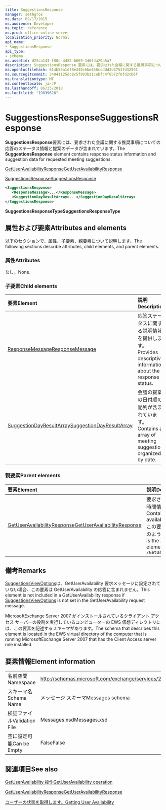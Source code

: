 ```yaml
---
title: SuggestionsResponse
manager: sethgros
ms.date: 09/17/2015
ms.audience: Developer
ms.topic: reference
ms.prod: office-online-server
localization_priority: Normal
api_name:
- SuggestionsResponse
api_type:
- schema
ms.assetid: d25ca143-f80c-4458-b669-346fda29a5a7
description: SuggestionsResponse 要素には、要求された会議に関する推奨事項についての応答のステータス情報と提案のデータが含まれています。
ms.openlocfilehash: 614b58a1df8e340c6be468ccddd3b37537d32591
ms.sourcegitcommit: 34041125dc8c5f993b21cebfc4f8b72f0fd2cb6f
ms.translationtype: MT
ms.contentlocale: ja-JP
ms.lasthandoff: 06/25/2018
ms.locfileid: "19839626"
---
```

# <a name="suggestionsresponse"></a><span data-ttu-id="451f4-103">SuggestionsResponse</span><span class="sxs-lookup"><span data-stu-id="451f4-103">SuggestionsResponse</span></span>

<span data-ttu-id="451f4-104">**SuggestionsResponse**要素には、要求された会議に関する推奨事項についての応答のステータス情報と提案のデータが含まれています。</span><span class="sxs-lookup"><span data-stu-id="451f4-104">The **SuggestionsResponse** element contains response status information and suggestion data for requested meeting suggestions.</span></span> 
  
[<span data-ttu-id="451f4-105">GetUserAvailabilityResponse</span><span class="sxs-lookup"><span data-stu-id="451f4-105">GetUserAvailabilityResponse</span></span>](getuseravailabilityresponse.md)
  
[<span data-ttu-id="451f4-106">SuggestionsResponse</span><span class="sxs-lookup"><span data-stu-id="451f4-106">SuggestionsResponse</span></span>](suggestionsresponse.md)
  
```xml
<SuggestionsResponse>
   <ResponseMessage>...</ResponseMessage>
   <SuggestionDayResultArray>...</SuggestionDayResultArray>
</SuggestionsResponse>
```

 <span data-ttu-id="451f4-107">**SuggestionsResponseType**</span><span class="sxs-lookup"><span data-stu-id="451f4-107">**SuggestionsResponseType**</span></span>
## <a name="attributes-and-elements"></a><span data-ttu-id="451f4-108">属性および要素</span><span class="sxs-lookup"><span data-stu-id="451f4-108">Attributes and elements</span></span>

<span data-ttu-id="451f4-109">以下のセクションで、属性、子要素、親要素について説明します。</span><span class="sxs-lookup"><span data-stu-id="451f4-109">The following sections describe attributes, child elements, and parent elements.</span></span>
  
### <a name="attributes"></a><span data-ttu-id="451f4-110">属性</span><span class="sxs-lookup"><span data-stu-id="451f4-110">Attributes</span></span>

<span data-ttu-id="451f4-111">なし。</span><span class="sxs-lookup"><span data-stu-id="451f4-111">None.</span></span>
  
### <a name="child-elements"></a><span data-ttu-id="451f4-112">子要素</span><span class="sxs-lookup"><span data-stu-id="451f4-112">Child elements</span></span>

|<span data-ttu-id="451f4-113">**要素**</span><span class="sxs-lookup"><span data-stu-id="451f4-113">**Element**</span></span>|<span data-ttu-id="451f4-114">**説明**</span><span class="sxs-lookup"><span data-stu-id="451f4-114">**Description**</span></span>|
|:-----|:-----|
|[<span data-ttu-id="451f4-115">ResponseMessage</span><span class="sxs-lookup"><span data-stu-id="451f4-115">ResponseMessage</span></span>](responsemessage.md) <br/> |<span data-ttu-id="451f4-116">応答ステータスに関する説明情報を提供します。</span><span class="sxs-lookup"><span data-stu-id="451f4-116">Provides descriptive information about the response status.</span></span>  <br/> |
|[<span data-ttu-id="451f4-117">SuggestionDayResultArray</span><span class="sxs-lookup"><span data-stu-id="451f4-117">SuggestionDayResultArray</span></span>](suggestiondayresultarray.md) <br/> |<span data-ttu-id="451f4-118">会議の提案の日付順の配列が含まれています。</span><span class="sxs-lookup"><span data-stu-id="451f4-118">Contains an array of meeting suggestions organized by date.</span></span>  <br/> |
   
### <a name="parent-elements"></a><span data-ttu-id="451f4-119">親要素</span><span class="sxs-lookup"><span data-stu-id="451f4-119">Parent elements</span></span>

|<span data-ttu-id="451f4-120">**要素**</span><span class="sxs-lookup"><span data-stu-id="451f4-120">**Element**</span></span>|<span data-ttu-id="451f4-121">**説明**</span><span class="sxs-lookup"><span data-stu-id="451f4-121">**Description**</span></span>|
|:-----|:-----|
|[<span data-ttu-id="451f4-122">GetUserAvailabilityResponse</span><span class="sxs-lookup"><span data-stu-id="451f4-122">GetUserAvailabilityResponse</span></span>](getuseravailabilityresponse.md) <br/> |<span data-ttu-id="451f4-123">要求されたユーザーの利用可能時間情報が含まれています。</span><span class="sxs-lookup"><span data-stu-id="451f4-123">Contains the requested users' availability information.</span></span>  <br/> <span data-ttu-id="451f4-124">この要素への XPath 式は、次のようにします。</span><span class="sxs-lookup"><span data-stu-id="451f4-124">The following is the XPath expression to this element:</span></span>  <br/>  `/GetUserAvailabilityResponse` <br/> |
   
## <a name="remarks"></a><span data-ttu-id="451f4-125">備考</span><span class="sxs-lookup"><span data-stu-id="451f4-125">Remarks</span></span>

<span data-ttu-id="451f4-126">[SuggestionsViewOptions](suggestionsviewoptions.md)は、GetUserAvailability 要求メッセージに設定されていない場合、この要素は GetUserAvailability の応答に含まれません。</span><span class="sxs-lookup"><span data-stu-id="451f4-126">This element is not included in a GetUserAvailability response if [SuggestionsViewOptions](suggestionsviewoptions.md) is not set in the GetUserAvailability request message.</span></span> 
  
<span data-ttu-id="451f4-127">MicrosoftExchange Server 2007 がインストールされているクライアント アクセス サーバーの役割を実行しているコンピューターの EWS 仮想ディレクトリには、この要素を記述するスキーマがあります。</span><span class="sxs-lookup"><span data-stu-id="451f4-127">The schema that describes this element is located in the EWS virtual directory of the computer that is running MicrosoftExchange Server 2007 that has the Client Access server role installed.</span></span>
  
## <a name="element-information"></a><span data-ttu-id="451f4-128">要素情報</span><span class="sxs-lookup"><span data-stu-id="451f4-128">Element information</span></span>

|||
|:-----|:-----|
|<span data-ttu-id="451f4-129">名前空間</span><span class="sxs-lookup"><span data-stu-id="451f4-129">Namespace</span></span>  <br/> |http://schemas.microsoft.com/exchange/services/2006/messages  <br/> |
|<span data-ttu-id="451f4-130">スキーマ名</span><span class="sxs-lookup"><span data-stu-id="451f4-130">Schema Name</span></span>  <br/> |<span data-ttu-id="451f4-131">メッセージ スキーマ</span><span class="sxs-lookup"><span data-stu-id="451f4-131">Messages schema</span></span>  <br/> |
|<span data-ttu-id="451f4-132">検証ファイル</span><span class="sxs-lookup"><span data-stu-id="451f4-132">Validation File</span></span>  <br/> |<span data-ttu-id="451f4-133">Messages.xsd</span><span class="sxs-lookup"><span data-stu-id="451f4-133">Messages.xsd</span></span>  <br/> |
|<span data-ttu-id="451f4-134">空に設定可能</span><span class="sxs-lookup"><span data-stu-id="451f4-134">Can be Empty</span></span>  <br/> |<span data-ttu-id="451f4-135">False</span><span class="sxs-lookup"><span data-stu-id="451f4-135">False</span></span>  <br/> |
   
## <a name="see-also"></a><span data-ttu-id="451f4-136">関連項目</span><span class="sxs-lookup"><span data-stu-id="451f4-136">See also</span></span>



[<span data-ttu-id="451f4-137">GetUserAvailability 操作</span><span class="sxs-lookup"><span data-stu-id="451f4-137">GetUserAvailability operation</span></span>](getuseravailability-operation.md)
  
[<span data-ttu-id="451f4-138">GetUserAvailabilityResponse</span><span class="sxs-lookup"><span data-stu-id="451f4-138">GetUserAvailabilityResponse</span></span>](getuseravailabilityresponse.md)


[<span data-ttu-id="451f4-139">ユーザーの状態を取得します。</span><span class="sxs-lookup"><span data-stu-id="451f4-139">Getting User Availability</span></span>](http://msdn.microsoft.com/library/d4133fcb-9b0f-4e6b-aadf-a389da83516a%28Office.15%29.aspx)

